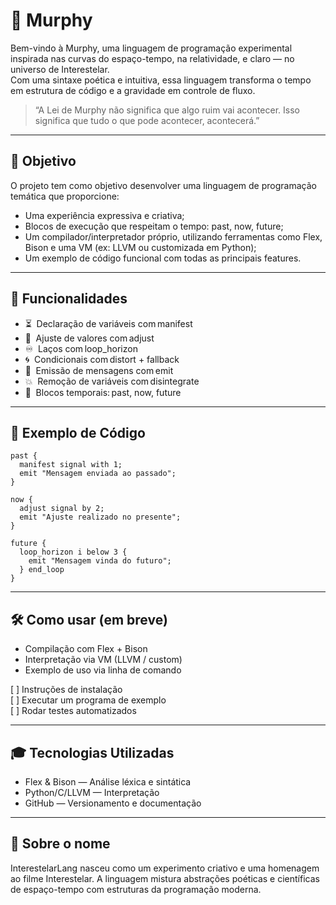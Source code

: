 # 🌌 Murphy

Bem-vindo à Murphy, uma linguagem de programação experimental inspirada nas curvas do espaço-tempo, na relatividade, e claro — no universo de Interestelar.  
Com uma sintaxe poética e intuitiva, essa linguagem transforma o tempo em estrutura de código e a gravidade em controle de fluxo.

> “A Lei de Murphy não significa que algo ruim vai acontecer. Isso significa que tudo o que pode acontecer, acontecerá.”

---

## 🚀 Objetivo

O projeto tem como objetivo desenvolver uma linguagem de programação temática que proporcione:

- Uma experiência expressiva e criativa;
- Blocos de execução que respeitam o tempo: past, now, future;
- Um compilador/interpretador próprio, utilizando ferramentas como Flex, Bison e uma VM (ex: LLVM ou customizada em Python);
- Um exemplo de código funcional com todas as principais features.

---

## 🌠 Funcionalidades

- ⏳   Declaração de variáveis com manifest  
- 🔧   Ajuste de valores com adjust  
- ♾️   Laços com loop_horizon  
- 🌀   Condicionais com distort + fallback  
- 📡   Emissão de mensagens com emit  
- 💥   Remoção de variáveis com disintegrate  
- 📆   Blocos temporais: past, now, future

---

## 📜 Exemplo de Código

```interstellar
past {
  manifest signal with 1;
  emit "Mensagem enviada ao passado";
}

now {
  adjust signal by 2;
  emit "Ajuste realizado no presente";
}

future {
  loop_horizon i below 3 {
    emit "Mensagem vinda do futuro";
  } end_loop
}
```

---

## 🛠️ Como usar (em breve)

- Compilação com Flex + Bison
- Interpretação via VM (LLVM / custom)
- Exemplo de uso via linha de comando

[ ] Instruções de instalação  
[ ] Executar um programa de exemplo  
[ ] Rodar testes automatizados  

---

## 🎓 Tecnologias Utilizadas

- Flex & Bison — Análise léxica e sintática  
- Python/C/LLVM — Interpretação  
- GitHub — Versionamento e documentação  

---

## 🌌 Sobre o nome

InterestelarLang nasceu como um experimento criativo e uma homenagem ao filme Interestelar. A linguagem mistura abstrações poéticas e científicas de espaço-tempo com estruturas da programação moderna.
